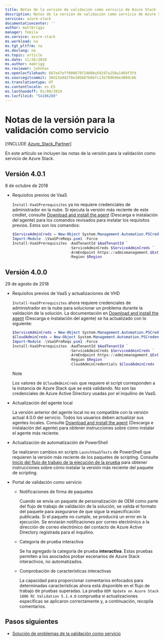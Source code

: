 ```yaml
---
title: Notas de la versión de validación como servicio de Azure Stack | Microsoft Docs
description: Notas de la versión de validación como servicio de Azure Stack.
services: azure-stack
documentationcenter: ''
author: mattbriggs
manager: femila
ms.service: azure-stack
ms.workload: na
ms.tgt_pltfrm: na
ms.devlang: na
ms.topic: article
ms.date: 11/26/2018
ms.author: mabrigg
ms.reviewer: johnhas
ms.openlocfilehash: 687e47eff000679f24088a59297a258a1469f3fd
ms.sourcegitcommit: 30d23a9d270e10bb87b6bfc13e789b9de300dc6b
ms.translationtype: HT
ms.contentlocale: es-ES
ms.lasthandoff: 01/08/2019
ms.locfileid: "54106280"
---
```

# <a name="release-notes-for-validation-as-a-service"></a>Notas de la versión para la validación como servicio

[!INCLUDE [Azure_Stack_Partner](./includes/azure-stack-partner-appliesto.md)]

En este artículo se incluyen las notas de la versión para la validación como servicio de Azure Stack.

## <a name="version-401"></a>Versión 4.0.1

8 de octubre de 2018

- Requisitos previos de VaaS

    `Install-VaaSPrerequisites` ya no requiere credenciales de administrador en la nube. Si ejecuta la versión más reciente de este cmdlet, consulte [Download and install the agent](azure-stack-vaas-local-agent.md#download-and-install-the-agent) (Descarga e instalación del agente) para los comandos revisados para instalar los requisitos previos. Estos son los comandos:

    ```PowerShell
    $ServiceAdminCreds = New-Object System.Management.Automation.PSCredential "<aadServiceAdminUser>", (ConvertTo-SecureString "<aadServiceAdminPassword>" -AsPlainText -Force)
    Import-Module .\VaaSPreReqs.psm1 -Force
    Install-VaaSPrerequisites -AadTenantId $AadTenantId `
                              -ServiceAdminCreds $ServiceAdminCreds `
                              -ArmEndpoint https://adminmanagement.$ExternalFqdn `
                              -Region $Region
    ```

## <a name="version-400"></a>Versión 4.0.0

29 de agosto de 2018

- Requisitos previos de VaaS y actualizaciones de VHD

    `Install-VaaSPrerequisites` ahora requiere credenciales de administrador en la nube para solucionar un problema durante la validación de la solución. La documentación en [Download and install the agent](azure-stack-vaas-local-agent.md#download-and-install-the-agent) (Descarga e instalación del agente) se ha actualizado con lo siguiente:

    ```PowerShell
    $ServiceAdminCreds = New-Object System.Management.Automation.PSCredential "<aadServiceAdminUser>", (ConvertTo-SecureString "<aadServiceAdminPassword>" -AsPlainText -Force)
    $CloudAdminCreds = New-Object System.Management.Automation.PSCredential "<cloudAdminDomain\username>", (ConvertTo-SecureString "<cloudAdminPassword>" -AsPlainText -Force)
    Import-Module .\VaaSPreReqs.psm1 -Force
    Install-VaaSPrerequisites -AadTenantId $AadTenantId `
                              -ServiceAdminCreds $ServiceAdminCreds `
                              -ArmEndpoint https://adminmanagement.$ExternalFqdn `
                              -Region $Region `
                              -CloudAdminCredentials $CloudAdminCreds
    ```
    > [!NOTE]
    > Los valores de `$CloudAdminCreds` que requiere el script corresponden a la instancia de Azure Stack que se está validando. No son las credenciales de Azure Active Directory usadas por el inquilino de VaaS.

- Actualización del agente local

    La versión anterior del agente local no es compatible con la versión actual 4.0.0 del servicio. Todos los usuarios deben actualizar sus agentes locales. Consulte [Download and install the agent](azure-stack-vaas-local-agent.md#download-and-install-the-agent) (Descarga e instalación del agente) para obtener instrucciones sobre cómo instalar el agente más reciente.

- Actualización de automatización de PowerShell

    Se realizaron cambios en scripts `LaunchVaaSTests` de PowerShell que requieren la versión más reciente de los paquetes de scripting. Consulte [Inicio del flujo de trabajo de la ejecución de la prueba](azure-stack-vaas-automate-with-powershell.md#launch-the-test-pass-workflow) para obtener instrucciones sobre cómo instalar la versión más reciente del paquete de scripting.

- Portal de validación como servicio

  - Notificaciones de firma de paquetes

    Cuando se envía un paquete de personalización de OEM como parte del flujo de trabajo de validación de la solución, se valida el formato del paquete para asegurarse de que sigue la especificación publicada. Si el paquete no cumple, se producirá un error en la ejecución. Se enviarán notificaciones por correo electrónico a la dirección de correo electrónico del contacto de Azure Active Directory registrada para el inquilino.

  - Categoría de prueba interactiva

    Se ha agregado la categoría de prueba **interactiva**. Estas pruebas permiten a los asociados probar escenarios de Azure Stack interactivos, no automatizados.

  - Comprobación de características interactivas

    La capacidad para proporcionar comentarios enfocados para determinadas características ahora está disponible en el flujo de trabajo de pruebas superadas. La prueba `OEM Update on Azure Stack 1806 RC Validation 5.1.4.0` comprueba si actualizaciones específicas se aplicaron correctamente y, a continuación, recopila comentarios.

## <a name="next-steps"></a>Pasos siguientes

- [Solución de problemas de la validación como servicio](azure-stack-vaas-troubleshoot.md)